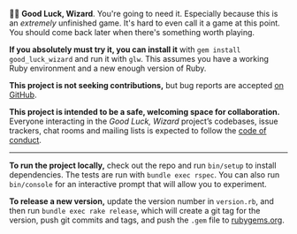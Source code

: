 🧙🏻 **Good Luck, Wizard**. You're going to need it. Especially because this is an
_extremely_ unfinished game. It's hard to even call it a game at this point. You
should come back later when there's something worth playing.

**If you absolutely must try it, you can install it** with `gem install
good_luck_wizard` and run it with `glw`. This assumes you have a working Ruby
environment and a new enough version of Ruby.

**This project is not seeking contributions,** but bug reports are accepted [on
GitHub](https://github.com/jarednorman/good_luck_wizard).

**This project is intended to be a safe, welcoming space for collaboration.**
Everyone interacting in the _Good Luck, Wizard_ project’s codebases, issue
trackers, chat rooms and mailing lists is expected to follow the [code of
conduct](https://github.com/jarednorman/good_luck_wizard/blob/master/CODE_OF_CONDUCT.md).

---

**To run the project locally,** check out the repo and run `bin/setup` to
install dependencies. The tests are run with `bundle exec rspec`. You can also
run `bin/console` for an interactive prompt that will allow you to experiment.

**To release a new version,** update the version number in `version.rb`, and
then run `bundle exec rake release`, which will create a git tag for the
version, push git commits and tags, and push the `.gem` file to
[rubygems.org](https://rubygems.org).
